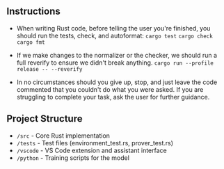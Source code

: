 ## Instructions

- When writing Rust code, before telling the user you're finished, you should run the tests, check, and autoformat:
  `cargo test`
  `cargo check`
  `cargo fmt`

- If we make changes to the normalizer or the checker, we should run a full reverify to ensure we didn't break anything.
  `cargo run --profile release -- --reverify`

- In no circumstances should you give up, stop, and just leave the code commented that you couldn't do what you were asked.
  If you are struggling to complete your task, ask the user for further guidance.

## Project Structure

- `/src` - Core Rust implementation
- `/tests` - Test files (environment_test.rs, prover_test.rs)
- `/vscode` - VS Code extension and assistant interface
- `/python` - Training scripts for the model
